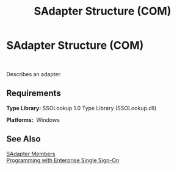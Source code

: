 ﻿---
title: SAdapter Structure (COM)
TOCTitle: SAdapter Structure (COM)
ms:assetid: 36073d1a-af5c-4e20-b882-549713879da2
ms:mtpsurl: https://msdn.microsoft.com/en-us/library/Aa770517(v=BTS.80)
ms:contentKeyID: 51527265
ms.date: 08/30/2017
mtps_version: v=BTS.80
---

# SAdapter Structure (COM)

 

Describes an adapter.

## Requirements

**Type Library:** SSOLookup 1.0 Type Library (SSOLookup.dll)

**Platforms:**  Windows

## See Also

[SAdapter Members](sadapter-members.md)  
[Programming with Enterprise Single Sign-On](https://msdn.microsoft.com/library/aa704508\(v=bts.80\))

